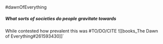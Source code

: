#dawnOfEverything
##### What sorts of societies do people gravitate towards

While contested how prevalent this was #TO/DO/CITE ![[books_The Dawn of Everything#261593430]]`